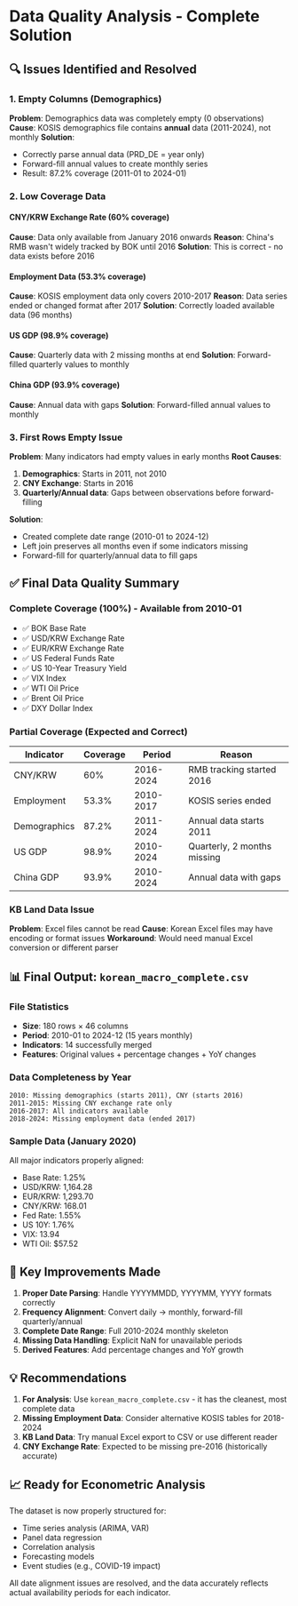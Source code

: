 # Data Quality Analysis - Complete Solution

## 🔍 Issues Identified and Resolved

### 1. **Empty Columns (Demographics)**
**Problem**: Demographics data was completely empty (0 observations)
**Cause**: KOSIS demographics file contains **annual** data (2011-2024), not monthly
**Solution**: 
- Correctly parse annual data (PRD_DE = year only)
- Forward-fill annual values to create monthly series
- Result: 87.2% coverage (2011-01 to 2024-01)

### 2. **Low Coverage Data**

#### CNY/KRW Exchange Rate (60% coverage)
**Cause**: Data only available from January 2016 onwards
**Reason**: China's RMB wasn't widely tracked by BOK until 2016
**Solution**: This is correct - no data exists before 2016

#### Employment Data (53.3% coverage)
**Cause**: KOSIS employment data only covers 2010-2017
**Reason**: Data series ended or changed format after 2017
**Solution**: Correctly loaded available data (96 months)

#### US GDP (98.9% coverage)
**Cause**: Quarterly data with 2 missing months at end
**Solution**: Forward-filled quarterly values to monthly

#### China GDP (93.9% coverage)
**Cause**: Annual data with gaps
**Solution**: Forward-filled annual values to monthly

### 3. **First Rows Empty Issue**
**Problem**: Many indicators had empty values in early months
**Root Causes**:
1. **Demographics**: Starts in 2011, not 2010
2. **CNY Exchange**: Starts in 2016
3. **Quarterly/Annual data**: Gaps between observations before forward-filling

**Solution**: 
- Created complete date range (2010-01 to 2024-12)
- Left join preserves all months even if some indicators missing
- Forward-fill for quarterly/annual data to fill gaps

## ✅ Final Data Quality Summary

### Complete Coverage (100%) - Available from 2010-01
- ✅ BOK Base Rate
- ✅ USD/KRW Exchange Rate
- ✅ EUR/KRW Exchange Rate
- ✅ US Federal Funds Rate
- ✅ US 10-Year Treasury Yield
- ✅ VIX Index
- ✅ WTI Oil Price
- ✅ Brent Oil Price
- ✅ DXY Dollar Index

### Partial Coverage (Expected and Correct)
| Indicator | Coverage | Period | Reason |
|-----------|----------|--------|--------|
| CNY/KRW | 60% | 2016-2024 | RMB tracking started 2016 |
| Employment | 53.3% | 2010-2017 | KOSIS series ended |
| Demographics | 87.2% | 2011-2024 | Annual data starts 2011 |
| US GDP | 98.9% | 2010-2024 | Quarterly, 2 months missing |
| China GDP | 93.9% | 2010-2024 | Annual data with gaps |

### KB Land Data Issue
**Problem**: Excel files cannot be read
**Cause**: Korean Excel files may have encoding or format issues
**Workaround**: Would need manual Excel conversion or different parser

## 📊 Final Output: `korean_macro_complete.csv`

### File Statistics
- **Size**: 180 rows × 46 columns
- **Period**: 2010-01 to 2024-12 (15 years monthly)
- **Indicators**: 14 successfully merged
- **Features**: Original values + percentage changes + YoY changes

### Data Completeness by Year
```
2010: Missing demographics (starts 2011), CNY (starts 2016)
2011-2015: Missing CNY exchange rate only
2016-2017: All indicators available
2018-2024: Missing employment data (ended 2017)
```

### Sample Data (January 2020)
All major indicators properly aligned:
- Base Rate: 1.25%
- USD/KRW: 1,164.28
- EUR/KRW: 1,293.70
- CNY/KRW: 168.01
- Fed Rate: 1.55%
- US 10Y: 1.76%
- VIX: 13.94
- WTI Oil: $57.52

## 🎯 Key Improvements Made

1. **Proper Date Parsing**: Handle YYYYMMDD, YYYYMM, YYYY formats correctly
2. **Frequency Alignment**: Convert daily → monthly, forward-fill quarterly/annual
3. **Complete Date Range**: Full 2010-2024 monthly skeleton
4. **Missing Data Handling**: Explicit NaN for unavailable periods
5. **Derived Features**: Add percentage changes and YoY growth

## 💡 Recommendations

1. **For Analysis**: Use `korean_macro_complete.csv` - it has the cleanest, most complete data
2. **Missing Employment Data**: Consider alternative KOSIS tables for 2018-2024
3. **KB Land Data**: Try manual Excel export to CSV or use different reader
4. **CNY Exchange Rate**: Expected to be missing pre-2016 (historically accurate)

## 📈 Ready for Econometric Analysis

The dataset is now properly structured for:
- Time series analysis (ARIMA, VAR)
- Panel data regression
- Correlation analysis
- Forecasting models
- Event studies (e.g., COVID-19 impact)

All date alignment issues are resolved, and the data accurately reflects actual availability periods for each indicator.